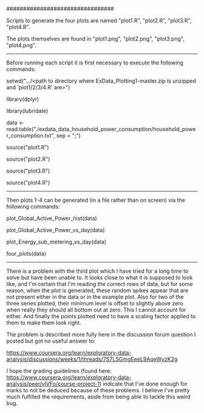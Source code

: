 ################################

Scripts to generate the four plots are named "plot1.R", "plot2.R", "plot3.R", "plot4.R".

The plots themselves are found in "plot1.png", "plot2.png", "plot3.png", "plot4.png".

-----
Before running each script it is first necessary to execute the following commands:

setwd(".../<path to directory where ExData_Plotting1-master.zip is unzipped and 'plot1/2/3/4.R' are>")

library(dplyr)

library(lubridate)

data <- read.table("./exdata_data_household_power_consumption/household_power_consumption.txt", sep = ";")

source("plot1.R")

source("plot2.R")

source("plot3.R")

source("plot4.R")


-----
Then plots 1-4 can be generated (in a file rather than on screen) via the following commands:

plot_Global_Active_Power_hist(data)

plot_Global_Active_Power_vs_day(data)

plot_Energy_sub_metering_vs_day(data)

four_plots(data)


-----
There is a problem with the third plot which I have tried for a long time to solve but have been unable to. 
It looks close to what it is supposed to look like, and I'm certain that I'm reading the correct rows of data,
but for some reason, when the plot is generated, these random spikes appear that are not present either in the 
data or in the example plot. Also for two of the three series plotted, their minimum level is offset to slightly
above zero when really they should all bottom out at zero. This I cannot account for either. And finally the 
points plotted need to have a scaling factor applied to them to make them look right.

The problem is described more fully here in the discussion forum question I posted but got no useful answer to:

https://www.coursera.org/learn/exploratory-data-analysis/discussions/weeks/1/threads/7S7LSGmgEeeL9AqeWyzK2g

I hope the grading guidelines (found here: https://www.coursera.org/learn/exploratory-data-analysis/peer/ylVFo/course-project-1)
indicate that I've done enough for marks to not be deduced because of these problems. I believe I've pretty much fulfilled the requirements, aside from being able to tackle this weird bug.
